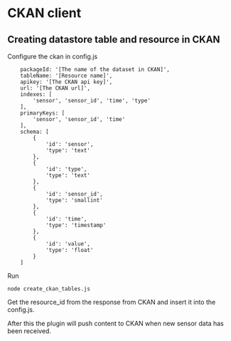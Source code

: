 # CKAN client

## Creating datastore table and resource in CKAN

Configure the ckan in config.js

```
    packageId: '[The name of the dataset in CKAN]',
    tableName: '[Resource name]',
    apikey: '[The CKAN api key]',
    url: '[The CKAN url]',
    indexes: [
        'sensor', 'sensor_id', 'time', 'type'
    ],
    primaryKeys: [
        'sensor', 'sensor_id', 'time'
    ],
    schema: [
        {
            'id': 'sensor',
            'type': 'text'
        },
        {
            'id': 'type',
            'type': 'text'
        },
        {
            'id': 'sensor_id',
            'type': 'smallint'
        },
        {
            'id': 'time',
            'type': 'timestamp'
        },
        {
            'id': 'value',
            'type': 'float'
        }
    ]
```

Run
```
node create_ckan_tables.js
```

Get the resource_id from the response from CKAN and insert it into the config.js.

After this the plugin will push content to CKAN when new sensor data has been
received.
